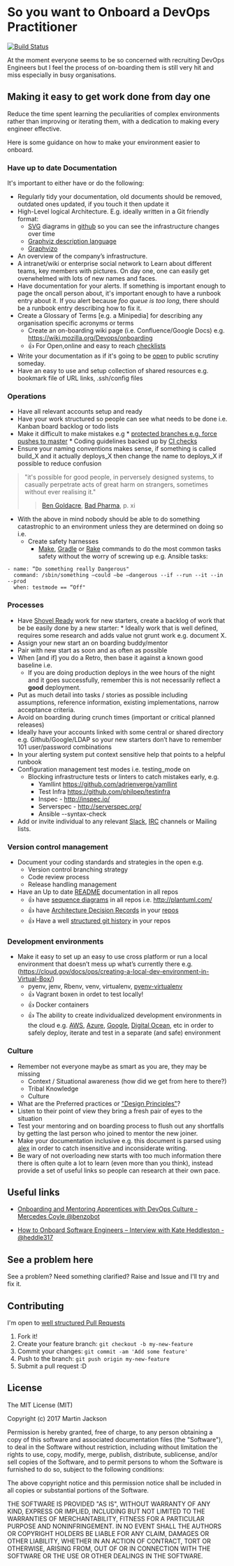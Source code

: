 # So you want to Onboard a DevOps Practitioner

[![Build Status](https://travis-ci.org/actionjack/so-you-want-to-onboard-a-devops-engineer.svg?branch=master)](https://travis-ci.org/actionjack/so-you-want-to-onboard-a-devops-engineer)

At the moment everyone seems to be so concerned with recruiting DevOps Engineers but I feel the process of on-boarding them is still very hit and miss especially in busy organisations.

## Making it easy to get work done from day one

Reduce the time spent learning the peculiarities of complex environments rather than improving or iterating them, with a dedication to making every engineer effective.

Here is some guidance on how to make your environment easier to onboard.

### Have up to date Documentation

It's important to either have or do the following:

* Regularly tidy your documentation, old documents should be removed, outdated ones updated, if you touch it then update it
* High-Level logical Architecture. E.g. ideally written in a Git friendly format:
	* [SVG](https://en.wikipedia.org/wiki/Scalable_Vector_Graphics) diagrams in [github](https://github.com/blog/1902-svg-viewing-diffing) so you can see the infrastructure changes over time
	* [Graphviz description language](http://www.graphviz.org/content/dot-language)
	* [Graphvizo](http://gravizo.com/)
* An overview of the company’s infrastructure.
* A intranet/wiki or enterprise social network to Learn about different teams, key members with pictures. On day one, one can easily get overwhelmed with lots of new names and faces.
* Have documentation for your alerts. If something is important enough to page the oncall person about, it's important enough to have a runbook entry about it. If you alert because _foo queue is too long_, there should be a runbook entry describing how to fix it.
* Create a Glossary of Terms [e.g. a Minipedia] for describing any organisation specific acronyms or terms
   * Create an on-boarding wiki page (i.e. Confluence/Google Docs) e.g. https://wiki.mozilla.org/Devops/onboarding
   * :+1: For Open,online and easy to reach [checklists](https://github.com/annahsebok/onboarding-documents-1/blob/master/Checklists/team-based-checklists/devops-new-hire-checklist.md)
* Write your documentation as if it's going to be [open](https://www.gov.uk/design-principles#tenth) to public scrutiny someday.
* Have an easy to use and setup collection of shared resources e.g. bookmark file of URL links, .ssh/config files

### Operations

* Have all relevant accounts setup and ready
* Have your work structured so people can see what needs to be done i.e. Kanban board backlog or todo lists
* Make it difficult to make mistakes e.g
        * [protected branches e.g. force pushes to master](https://github.com/blog/2051-protected-branches-and-required-status-checks)
        * Coding guidelines backed up by [CI checks](https://stickler-ci.com/)
* Ensure your naming conventions makes sense, if something is called build_X and it actually deploys_X then change the name to deploys_X if possible to reduce confusion

> "it's possible for good people, in perversely designed systems, to casually perpetrate acts of great harm on strangers, sometimes without ever realising it."
>> [Ben Goldacre](http://www.badscience.net/), [Bad Pharma](https://www.amazon.co.uk/dp/0865478007?tag=contindelive-20), p. xi

* With the above in mind nobody should be able to do something catastrophic to an environment unless they are determined on doing so i.e.
	* Create safety harnesses
	  * [Make](https://www.gnu.org/software/make/), [Gradle](https://gradle.org/) or [Rake](https://ruby.github.io/rake/) commands to do the most common tasks safety without the worry of screwing up e.g. Ansible tasks:

```
- name: “Do something really Dangerous"
  command: /sbin/something —could —be —dangerous --if --run --it --in --prod
  when: testmode == “Off"
```

### Processes

* Have [Shovel Ready](https://en.wikipedia.org/wiki/Shovel_ready) work for new starters, create a backlog of work that be be easily done by a new starter:
        * Ideally work that is well defined, requires some research and adds value not grunt work e.g. document X.
* Assign your new start an on boarding buddy/mentor
* Pair with new start as soon and as often as possible
* When [and if] you do a Retro, then base it against a known good baseline i.e.
	* If you are doing production deploys in the wee hours of the night and it goes successfully, remember this is not necessarily reflect a **good** deployment.
* Put as much detail into tasks / stories as possible including assumptions, reference information, existing implementations, narrow acceptance criteria.
* Avoid on boarding during crunch times (important or critical planned releases)
* Ideally have your accounts linked with some central or shared directory e.g. Github/Google/LDAP so your new starters don’t have to remember 101 user/password combinations
* In your alerting system put context sensitive help that points to a helpful runbook
* Configuration management test modes i.e. testing_mode on
	* Blocking infrastructure tests or linters to catch mistakes early, e.g.
		* Yamllint https://github.com/adrienverge/yamllint
		* Test Infra https://github.com/philpep/testinfra
		* Inspec - http://inspec.io/
		* Serverspec - http://serverspec.org/
		* Ansible --syntax-check
* Add or invite individual to any relevant [Slack](https://slack.com/), [IRC](https://en.wikipedia.org/wiki/Internet_Relay_Chat) channels or Mailing lists.

### Version control management

* Document your coding standards and strategies in the open e.g.
	* Version control branching strategy
	* Code review process
	* Release handling management
* Have an Up to date [README](https://thejunkland.com/blog/how-to-write-good-readme.html) documentation in all repos
    * :+1: have [sequence diagrams](https://en.wikipedia.org/wiki/Sequence_diagram) in all repos i.e. http://plantuml.com/
    * :+1: have [Architecture Decision Records](http://thinkrelevance.com/blog/2011/11/15/documenting-architecture-decisions) in your [repos](https://github.com/npryce/adr-tools)
    * :+1: Have a well [structured git history](http://www.annashipman.co.uk/jfdi/good-pull-requests.html) in your repos

### Development environments

* Make it easy to set up an easy to use cross platform or run a local environment that doesn’t mess up what’s currently there e.g. (https://cloud.gov/docs/ops/creating-a-local-dev-environment-in-Virtual-Box/)
    * pyenv, jenv, Rbenv, venv, virtualenv, [pyenv-virtualenv](https://github.com/pyenv/pyenv-virtualenv)
    * :+1: Vagrant boxen in ordet to test locally!
    * :+1: Docker containers
    * :+1: The ability to create individualized development environments in the cloud e.g. [AWS](https://aws.amazon.com/), [Azure](https://azure.microsoft.com), [Google](https://cloud.google.com/), [Digital Ocean](https://www.digitalocean.com/), etc in order to safely deploy, iterate and test in a separate (and safe) environment

### Culture

* Remember not everyone maybe as smart as you are, they may be missing
    * Context / Situational awareness (how did we get from here to there?)
    * Tribal Knowledge
    * Culture
* What are the Preferred practices or ["Design Principles"](https://www.gov.uk/design-principles)?
* Listen to their point of view they bring a fresh pair of eyes to the situation
* Test your mentoring and on boarding process to flush out any shortfalls by getting the last person who joined to mentor the new joiner.
* Make your documentation inclusive e.g. this document is parsed using [alex](http://alexjs.com/) in order to catch insensitive and inconsiderate writing.
* Be wary of not overloading new starts with too much information there there is often quite a lot to learn (even more than you think), instead provide a set of useful links so people can research at their own pace.

## Useful links
* [Onboarding and Mentoring Apprentices with DevOps Culture - Mercedes Coyle @benzobot](https://vimeo.com/115484860)

* [How to Onboard Software Engineers – Interview with Kate Heddleston - @heddle317](http://blog.fogcreek.com/how-to-onboard-software-engineers-interview-with-kate-heddleston/)

## See a problem here

See a problem? Need something clarified? Raise and Issue and I'll try and fix it.

## Contributing

I'm open to [well structured Pull Requests](http://www.annashipman.co.uk/jfdi/good-pull-requests.html)

1. Fork it!
2. Create your feature branch: `git checkout -b my-new-feature`
3. Commit your changes: `git commit -am 'Add some feature'`
4. Push to the branch: `git push origin my-new-feature`
5. Submit a pull request :D

## License

The MIT License (MIT)

Copyright (c) 2017 Martin Jackson

Permission is hereby granted, free of charge, to any person obtaining a copy of this software and associated documentation files (the "Software"), to deal in the Software without restriction, including without limitation the rights to use, copy, modify, merge, publish, distribute, sublicense, and/or sell copies of the Software, and to permit persons to whom the Software is furnished to do so, subject to the following conditions:

The above copyright notice and this permission notice shall be included in all copies or substantial portions of the Software.

THE SOFTWARE IS PROVIDED "AS IS", WITHOUT WARRANTY OF ANY KIND, EXPRESS OR IMPLIED, INCLUDING BUT NOT LIMITED TO THE WARRANTIES OF MERCHANTABILITY, FITNESS FOR A PARTICULAR PURPOSE AND NONINFRINGEMENT. IN NO EVENT SHALL THE AUTHORS OR COPYRIGHT HOLDERS BE LIABLE FOR ANY CLAIM, DAMAGES OR OTHER LIABILITY, WHETHER IN AN ACTION OF CONTRACT, TORT OR OTHERWISE, ARISING FROM, OUT OF OR IN CONNECTION WITH THE SOFTWARE OR THE USE OR OTHER DEALINGS IN THE SOFTWARE.
